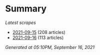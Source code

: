 # Summary
*Latest scrapes*
* [2021-09-15](https://github.com/nuuuwan/news_lk/blob/data/news_lk.2021-09-15.json) (208 articles)
* [2021-09-16](https://github.com/nuuuwan/news_lk/blob/data/news_lk.2021-09-16.json) (113 articles)

*Generated at 05:10PM, September 16, 2021*